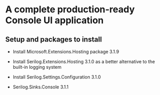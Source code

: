 # A complete production-ready Console UI application

## Setup and packages to install

- Install Microsoft.Extensions.Hosting package 3.1.9  

- Install Serilog.Extensions.Hosting 3.1.0 as a better alternative to the built-in
logging system  

- Install Serilog.Settings.Configuration 3.1.0  

- Serilog.Sinks.Console 3.1.1
